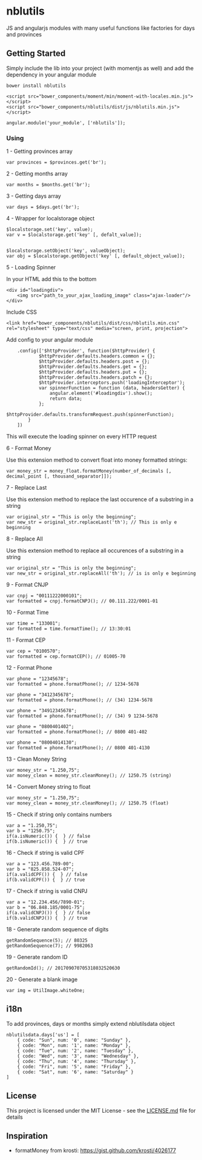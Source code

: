 # nblutils

JS and angularjs modules with many useful functions like factories for days and provinces

## Getting Started

Simply include the lib into your project (with momentjs as well) and add the dependency in your angular module 

```
bower install nblutils
```

```
<script src="bower_components/moment/min/moment-with-locales.min.js"></script>
<script src="bower_components/nblutils/dist/js/nblutils.min.js"></script>
```

```
angular.module('your_module', ['nblutils']);
```

### Using


1 - Getting provinces array

```
var provinces = $provinces.get('br');
```

2 - Getting months array

```
var months = $months.get('br');
```

3 - Getting days array

```
var days = $days.get('br');
```

4 - Wrapper for localstorage object

```
$localstorage.set('key', value);
var v = $localstorage.get('key' [, defalt_value]);


$localstorage.setObject('key', valueObject);
var obj = $localstorage.getObject('key' [, default_object_value]);
```

5 - Loading Spinner

In your HTML add this to the bottom

```
<div id="loadingdiv">
    <img src="path_to_your_ajax_loading_image" class="ajax-loader"/>
</div>
```

Include CSS

```
<link href="bower_components/nblutils/dist/css/nblutils.min.css" rel="stylesheet" type="text/css" media="screen, print, projection">
```

Add config to your angular module

```
    .config(['$httpProvider', function($httpProvider) {
            $httpProvider.defaults.headers.common = {};
            $httpProvider.defaults.headers.post = {};
            $httpProvider.defaults.headers.get = {};
            $httpProvider.defaults.headers.put = {};
            $httpProvider.defaults.headers.patch = {};
            $httpProvider.interceptors.push('loadingInterceptor');
            var spinnerFunction = function (data, headersGetter) {
                angular.element('#loadingdiv').show();
                return data;
            };
            $httpProvider.defaults.transformRequest.push(spinnerFunction);
        }
    ])
```

This will execute the loading spinner on every HTTP request

6 - Format Money

Use this extension method to convert float into money formatted strings:

```
var money_str = money_float.formatMoney(number_of_decimals [, decimal_point [, thousand_separator]]);
```

7 - Replace Last

Use this extension method to replace the last occurence of a substring in a string

```
var original_str = "This is only the beginning";
var new_str = original_str.replaceLast('th'); // This is only e beginning
```

8 - Replace All

Use this extension method to replace all occurences of a substring in a string

```
var original_str = "This is only the beginning";
var new_str = original_str.replaceAll('th'); // is is only e beginning
```

9 - Format CNJP

```
var cnpj = "00111222000101";
var formatted = cnpj.formatCNPJ(); // 00.111.222/0001-01
```

10 - Format Time

```
var time = "133001";
var formatted = time.formatTime(); // 13:30:01
```

11 - Format CEP

```
var cep = "0100570";
var formatted = cep.formatCEP(); // 01005-70
```

12 - Format Phone

```
var phone = "12345678";
var formatted = phone.formatPhone(); // 1234-5678

var phone = "3412345678";
var formatted = phone.formatPhone(); // (34) 1234-5678

var phone = "34912345678";
var formatted = phone.formatPhone(); // (34) 9 1234-5678

var phone = "0800401402";
var formatted = phone.formatPhone(); // 0800 401-402

var phone = "08004014130";
var formatted = phone.formatPhone(); // 0800 401-4130
```


13 - Clean Money String

```
var money_str = "1.250,75";
var money_clean = money_str.cleanMoney(); // 1250.75 (string)
```

14 - Convert Money string to float

```
var money_str = "1.250,75";
var money_clean = money_str.cleanMoney(); // 1250.75 (float)
```


15 - Check if string only contains numbers 

```
var a = "1.250,75";
var b = "1250.75";
if(a.isNumeric()) {  } // false
if(b.isNumeric()) {  } // true
```

16 - Check if string is valid CPF

```
var a = "123.456.789-00";
var b = "825.858.524-07";
if(a.validCPF()) {  } // false
if(b.validCPF()) {  } // true
```


17 - Check if string is valid CNPJ

```
var a = "12.234.456/7890-01";
var b = "06.848.185/0001-75";
if(a.validCNPJ()) {  } // false
if(b.validCNPJ()) {  } // true
```

18 - Generate random sequence of digits

```
getRandomSequence(5); // 80325
getRandomSequence(7); // 9982063
```

19 - Generate random ID

```
getRandomId(); // 201709070705318032520630
```

20 - Generate a blank image

```
var img = UtilImage.whiteOne;
```


## i18n

To add provinces, days or months simply extend nblutilsdata object

```
nblutilsdata.days['us'] = [
    { code: "Sun", num: '0', name: "Sunday" },
    { code: "Mon", num: '1', name: "Monday" },
    { code: "Tue", num: '2', name: "Tuesday" },
    { code: "Wed", num: '3', name: "Wednesday" },
    { code: "Thu", num: '4', name: "Thursday" },
    { code: "Fri", num: '5', name: "Friday" },
    { code: "Sat", num: '6', name: "Saturday" }
]
```


## License

This project is licensed under the MIT License - see the [LICENSE.md](LICENSE.md) file for details


## Inspiration 

* formatMoney from krosti: https://gist.github.com/krosti/4026177

